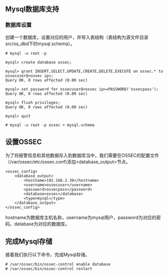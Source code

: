 ## Mysql数据库支持
### 数据库设置
创建一个数据库，设置对应的用户，并导入表结构（表结构为源文件目录src/os_dbd下的mysql.schema）。
	
	# mysql -u root -p
	
	mysql> create database ossec;
	
	mysql> grant INSERT,SELECT,UPDATE,CREATE,DELETE,EXECUTE on ossec.* to ossecuser@<ossec ip>;
	Query OK, 0 rows affected (0.00 sec)
	
	mysql> set password for ossecuser@<ossec ip>=PASSWORD('ossecpass');
	Query OK, 0 rows affected (0.00 sec)
	
	mysql> flush privileges;
	Query OK, 0 rows affected (0.00 sec)
	
	mysql> quit
	
	# mysql -u root -p ossec < mysql.schema

## 设置OSSEC
为了将报警信息和其他数据存入到数据库当中，我们需要在OSSEC的配置文件（/var/ossec/etc/ossec.conf)添加\<database_output\>节点。

	<ossec_config>
	    <database_output>
	        <hostname>192.168.2.30</hostname>
	        <username>ossecuser</username>
	        <password>ossecpass</password>
	        <database>ossec</database>
	        <type>mysql</type>
	    </database_output>
	</ossec_config>

hostname为数据库主机名称，username为mysql用户，password为对应的密码，database为对应的数据库。

## 完成Mysql存储
接着我们执行以下命令，完成Mysql存储。

	# /var/ossec/bin/ossec-control enable database
	# /var/ossec/bin/ossec-control restart